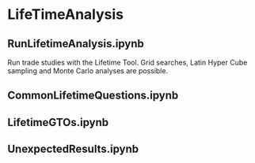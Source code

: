 # LifeTimeAnalysis
 
## RunLifetimeAnalysis.ipynb

Run trade studies with the Lifetime Tool. Grid searches, Latin Hyper Cube sampling and Monte Carlo analyses are possible.

## CommonLifetimeQuestions.ipynb

## LifetimeGTOs.ipynb

## UnexpectedResults.ipynb
